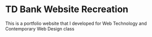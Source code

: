 # TD Bank Website Recreation
This is a portfolio website that I developed for Web Technology and Contemporary Web Design class

